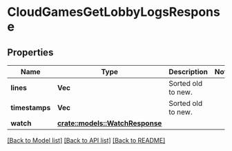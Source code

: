 # CloudGamesGetLobbyLogsResponse

## Properties

Name | Type | Description | Notes
------------ | ------------- | ------------- | -------------
**lines** | **Vec<String>** | Sorted old to new. | 
**timestamps** | **Vec<String>** | Sorted old to new. | 
**watch** | [**crate::models::WatchResponse**](WatchResponse.md) |  | 

[[Back to Model list]](../README.md#documentation-for-models) [[Back to API list]](../README.md#documentation-for-api-endpoints) [[Back to README]](../README.md)


